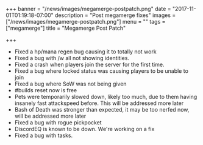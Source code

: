 +++
banner = "/news/images/megamerge-postpatch.png"
date = "2017-11-01T01:19:18-07:00"
description = "Post megamerge fixes"
images = ["/news/images/megamerge-postpatch.png"]
menu = ""
tags = ["megamerge"]
title = "Megamerge Post Patch"

+++
* Fixed a hp/mana regen bug causing it to totally not work
* Fixed a bug with /w all not showing identities.
* Fixed a crash when players join the server for the first time.
* Fixed a bug where locked status was causing players to be unable to join
* Fixed a bug where SoW was not being given
* #builds reset now is free
* Pets were temporarily slowed down, likely too much, due to them having insanely fast attackspeed before. This will be addressed more later
* Bash of Death was stronger than expected, it may be too nerfed now, will be addressed more later
* Fixed a bug with rogue pickpocket 
* DiscordEQ is known to be down. We're working on a fix
* Fixed a bug with tasks.
<!--more-->